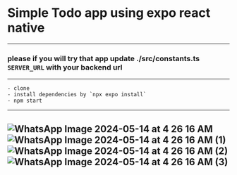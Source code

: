# Simple Todo app using expo react native
___
### please if you will try that app update ./src/constants.ts `SERVER_URL` with your backend url
---
```
- clone
- install dependencies by `npx expo install`
- npm start
```
---
![WhatsApp Image 2024-05-14 at 4 26 16 AM](https://github.com/kirollosatef/tech-hive-todo-client/assets/74256854/7b81c7a6-0c59-4b10-b543-ea37274a6804)
![WhatsApp Image 2024-05-14 at 4 26 16 AM (1)](https://github.com/kirollosatef/tech-hive-todo-client/assets/74256854/8ccc5f66-c0b7-4450-a4f5-d8d338a539b4)
![WhatsApp Image 2024-05-14 at 4 26 16 AM (2)](https://github.com/kirollosatef/tech-hive-todo-client/assets/74256854/3043703c-62ce-408f-84df-6d5142c15c56)
![WhatsApp Image 2024-05-14 at 4 26 16 AM (3)](https://github.com/kirollosatef/tech-hive-todo-client/assets/74256854/7501fcbf-bca4-4718-b621-6d7dec4e4b61)
---
